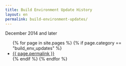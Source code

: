 ```yaml
---
title: Build Environment Update History
layout: en
permalink: build-environment-updates/
---
```

December 2014 and later

<ul>
{% for page in site.pages %}
{% if page.category == "build_env_updates" %}
	<li><a href="{{ page.permalink }}">{{ page.permalink }}</a></li>
{% endif %}
{% endfor %}
</ul>